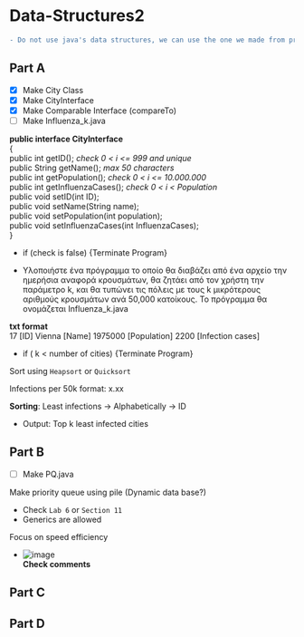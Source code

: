 # Data-Structures2
```diff
- Do not use java's data structures, we can use the one we made from previous project
```
## Part A
- [x] Make City Class
- [x] Make CityInterface
- [x] Make Comparable<City> Interface (compareTo)
- [ ] Make Influenza_k.java 

**public interface CityInterface** \
  { \
  public int getID(); _check 0 < i <= 999 and unique_ \
  public String getName(); _max 50 characters_ \
  public int getPopulation(); _check 0 < i <= 10.000.000_ \
  public int getInfluenzaCases(); _check 0 < i < Population_ \
  public void setID(int ID); \
  public void setName(String name); \
  public void setPopulation(int population); \
  public void setInfluenzaCases(int InfluenzaCases); \
  }
* if (check is false) {Terminate Program}

* Υλοποιήστε ένα πρόγραμμα το οποίο θα διαβάζει από ένα αρχείο την ημερήσια αναφορά κρουσμάτων, θα ζητάει από τον χρήστη την παράμετρο k, και θα τυπώνει τις πόλεις με τους k μικρότερους αριθμούς κρουσμάτων ανά 50,000 κατοίκους. Το πρόγραμμα θα ονομάζεται Influenza_k.java

**txt format** \
17 [ID] Vienna [Name] 1975000 [Population] 2200 [Infection cases]

* if ( k < number of cities) {Terminate Program}

Sort using `Heapsort` or `Quicksort`

Infections per 50k format: x.xx

**Sorting**: Least infections -> Alphabetically -> ID

* Output: Top k least infected cities


## Part B
- [ ] Make PQ.java

Make priority queue using pile (Dynamic data base?)
* Check `Lab 6` or  `Section 11`
* Generics are allowed

Focus on speed efficiency
  * ![image](https://github.com/Morthlog/Data-Structures2/assets/117933681/e63e91ff-3cfe-48a1-a718-5bf83265d36d) \
    **Check comments**


## Part C

## Part D
